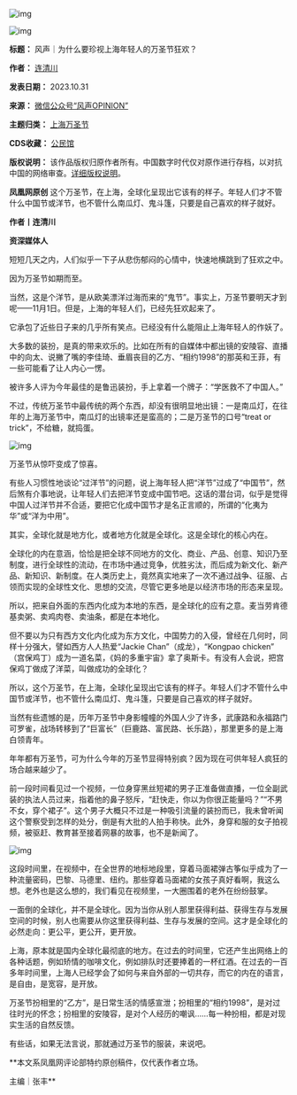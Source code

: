 ![img](https://chinadigitaltimes.net/chinese/files/2023/10/post-701680-6541acd26687a.png)  

![img](https://chinadigitaltimes.net/chinese/files/2023/10/post-701680-6541acd26e502.)




**标题：** 风声｜为什么要珍视上海年轻人的万圣节狂欢？  

**作者：** [连清川](https://chinadigitaltimes.net/space/连清川)  

**发表日期：** 2023.10.31  

**来源：** [微信公众号“风声OPINION”](https://mp.weixin.qq.com/s/duX_EBZm0BQRKr28Xi_jfg)  

**主题归类：** [上海万圣节](https://chinadigitaltimes.net/space/上海万圣节)  

**CDS收藏：** [公民馆](https://chinadigitaltimes.net/space/%E5%85%AC%E6%B0%91%E9%A6%86)  

**版权说明：** 该作品版权归原作者所有。中国数字时代仅对原作进行存档，以对抗中国的网络审查。[详细版权说明](https://chinadigitaltimes.net/chinese/copyright)。


**凤凰网原创** 这个万圣节，在上海，全球化呈现出它该有的样子。年轻人们才不管什么中国节或洋节，也不管什么南瓜灯、鬼斗篷，只要是自己喜欢的样子就好。


**作者丨连清川**   

**资深媒体人** 


短短几天之内，人们似乎一下子从悲伤郁闷的心情中，快速地横跳到了狂欢之中。


因为万圣节如期而至。


当然，这是个洋节，是从欧美漂洋过海而来的“鬼节”。事实上，万圣节要明天才到呢——11月1日。但是，上海的年轻人们，已经先狂欢起来了。


它承包了近些日子来的几乎所有笑点。已经没有什么能阻止上海年轻人的作妖了。


大多数的装扮，是真的带来欢乐的。比如在所有的自媒体中都出镜的安陵容、直播中的向太、说撇了嘴的李佳琦、垂眉丧目的乙方、“相约1998”的那英和王菲，有一些可能看了让人内心一愣。


被许多人评为今年最佳的是鲁迅装扮，手上拿着一个牌子：“学医救不了中国人。”


不过，传统万圣节中最传统的两个东西，却没有很明显地出镜：一是南瓜灯，在往年的上海万圣节中，南瓜灯的出镜率还是蛮高的；二是万圣节的口号“treat or trick”，不给糖，就捣蛋。


![img](https://chinadigitaltimes.net/chinese/files/2023/10/post-701680-6541acd2771a3.)


万圣节从惊吓变成了惊喜。


有些人习惯性地谈论“过洋节”的问题，说上海年轻人把“洋节”过成了“中国节”，然后煞有介事地说，让年轻人们去把洋节变成中国节吧。这话的潜台词，似乎是觉得中国人过洋节并不合适，要把它化成中国节才是名正言顺的，所谓的“化夷为华”或“洋为中用”。


其实，全球化就是地方化，或者地方化就是全球化。这是全球化的核心内在。


全球化的内在意涵，恰恰是把全球不同地方的文化、商业、产品、创意、知识乃至制度，进行全球性的流动，在市场中通过竞争，优胜劣汰，而后成为新文化、新产品、新知识、新制度。在人类历史上，竟然真实地来了一次不通过战争、征服、占领而实现的全球性文化、思想的交流，尽管它更多地是以经济市场的形态来呈现。


所以，把来自外面的东西内化成为本地的东西，是全球化的应有之意。麦当劳肯德基卖粥、卖鸡肉卷、卖油条，都是在本地化。


但不要以为只有西方文化内化成为东方文化，中国势力的入侵，曾经在几何时，同样十分强大，譬如西方人人热爱“Jackie Chan”（成龙），“Kongpao chicken” （宫保鸡丁）成为一道名菜，《妈的多重宇宙》拿了奥斯卡。有没有人会说，把宫保鸡丁做成了洋菜，叫做成功的全球化？


所以，这个万圣节，在上海，全球化呈现出它该有的样子。年轻人们才不管什么中国节或洋节，也不管什么南瓜灯、鬼斗篷，只要是自己喜欢的样子就好。


当然有些遗憾的是，历年万圣节中身影幢幢的外国人少了许多，武康路和永福路门可罗雀，战场转移到了“巨富长”（巨鹿路、富民路、长乐路），那里更多的是上海白领青年。


年年都有万圣节，可为什么今年的万圣节显得特别疯？因为现在可供年轻人疯狂的场合越来越少了。


前一段时间看见过一个视频，一位身穿黑丝短裙的男子正准备做直播，一位全副武装的执法人员过来，指着他的鼻子怒斥，“赶快走，你以为你很正能量吗？”“不男不女，穿个裙子”。这个男子大概只不过是一种吸引流量的装扮而已，我未曾听闻这个警察受到怎样的处分，倒是有大批的人拍手称快。此外，身穿和服的女子拍视频，被驱赶、教育甚至接着网暴的故事，也不是新闻了。


![img](https://chinadigitaltimes.net/chinese/files/2023/10/post-701680-6541acd27fb90.)


这段时间里，在视频中，在全世界的地标地段里，穿着马面裙弹古筝似乎成为了一种流量密码，巴黎、马德里、纽约。那些穿着马面裙的女孩子真好看啊，我这么想。老外也是这么想的，我们看见在视频里，一大圈围着的老外在纷纷鼓掌。


一面倒的全球化，并不是全球化。因为当你从别人那里获得利益、获得生存与发展空间的时候，别人也需要从你这里获得利益、生存与发展的空间。这才是全球化的必然走向：更公平，更公开，更开放。


上海，原本就是国内全球化最彻底的地方。在过去的时间里，它还产生出网络上的各种话题，例如矫情的咖啡文化，例如排队时还要捧着的一杯红酒。在过去的一百多年时间里，上海人已经学会了如何与来自外部的一切共存，而它的内在的语言，是自由，是宽容，是开放。


万圣节扮相里的“乙方”，是日常生活的情感宣泄；扮相里的“相约1998”，是对过往时光的怀念；扮相里的安陵容，是对个人经历的嘲讽……每一种扮相，都是对现实生活的自然反馈。


有些话，如果无法言说，那就通过万圣节的服装，来说吧。


**本文系凤凰网评论部特约原创稿件，仅代表作者立场。  

主编｜张丰**

